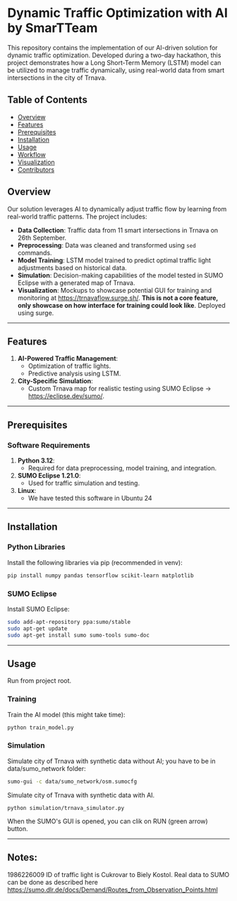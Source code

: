 # Dynamic Traffic Optimization with AI by SmarTTeam

This repository contains the implementation of our AI-driven solution for dynamic traffic optimization. Developed during a two-day hackathon, this project demonstrates how a Long Short-Term Memory (LSTM) model can be utilized to manage traffic dynamically, using real-world data from smart intersections in the city of Trnava.

## Table of Contents
- [Overview](#overview)
- [Features](#features)
- [Prerequisites](#prerequisites)
- [Installation](#installation)
- [Usage](#usage)
- [Workflow](#workflow)
- [Visualization](#visualization)
- [Contributors](#contributors)

## Overview

Our solution leverages AI to dynamically adjust traffic flow by learning from real-world traffic patterns. The project includes:
- **Data Collection**: Traffic data from 11 smart intersections in Trnava on 26th September.
- **Preprocessing**: Data was cleaned and transformed using `sed` commands.
- **Model Training**: LSTM model trained to predict optimal traffic light adjustments based on historical data.
- **Simulation**: Decision-making capabilities of the model tested in SUMO Eclipse with a generated map of Trnava.
- **Visualization**: Mockups to showcase potential GUI for training and monitoring at https://trnavaflow.surge.sh/. **This is not a core feature, only showcase on how interface for training could look like**. Deployed using surge.

---

## Features
1. **AI-Powered Traffic Management**:
   - Optimization of traffic lights.
   - Predictive analysis using LSTM.
2. **City-Specific Simulation**:
   - Custom Trnava map for realistic testing using SUMO Eclipse -> https://eclipse.dev/sumo/.
   
---

## Prerequisites

### Software Requirements
1. **Python 3.12**:
   - Required for data preprocessing, model training, and integration.
2. **SUMO Eclipse 1.21.0**:
   - Used for traffic simulation and testing.
3. **Linux**:
   - We have tested this software in Ubuntu 24

---

## Installation

### Python Libraries
Install the following libraries via pip (recommended in venv):
```bash
pip install numpy pandas tensorflow scikit-learn matplotlib
```

### SUMO Eclipse
Install SUMO Eclipse:
```bash
sudo add-apt-repository ppa:sumo/stable
sudo apt-get update
sudo apt-get install sumo sumo-tools sumo-doc
```

---

## Usage

Run from project root.

### Training 
Train the AI model (this might take time):
```bash
python train_model.py
```

### Simulation
Simulate city of Trnava with synthetic data without AI; you have to be in data/sumo_network folder:
```bash
sumo-gui -c data/sumo_network/osm.sumocfg
```

Simulate city of Trnava with synthetic data with AI.
```commandline
python simulation/trnava_simulator.py
```

When the SUMO's GUI is opened, you can clik on RUN (green arrow) button.

---

## Notes:

1986226009 ID of traffic light is Cukrovar to Biely Kostol.
Real data to SUMO can be done as described here https://sumo.dlr.de/docs/Demand/Routes_from_Observation_Points.html 
